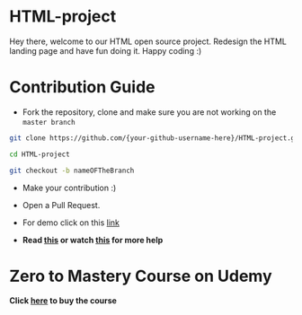 # HTML-project

Hey there, welcome to our HTML open source project. Redesign the HTML landing page and have fun doing it. Happy coding :)

# Contribution Guide

- Fork the repository, clone and make sure you are not working on the `master branch`

```bash
git clone https://github.com/{your-github-username-here}/HTML-project.git
```

```bash
cd HTML-project
```

```bash
git checkout -b nameOFTheBranch
```

- Make your contribution :)

- Open a Pull Request.

- For demo click on this [link](https://hopeful-perlman-c1f532.netlify.app/)

- **Read [this](https://help.github.com/en/articles/creating-a-pull-request-from-a-fork) or watch [this](https://www.youtube.com/watch?v=G1I3HF4YWEw) for more help**

# Zero to Mastery Course on Udemy

**Click [here](https://www.udemy.com/course/the-complete-web-developer-zero-to-mastery/) to buy the course**


